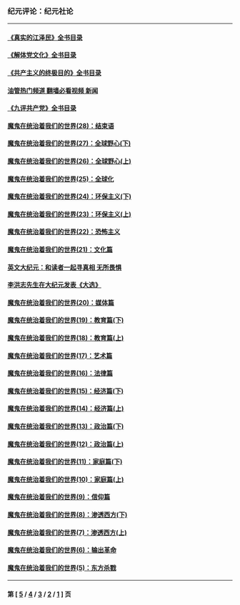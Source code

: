 ### 纪元评论：纪元社论
---
#### [《真实的江泽民》全书目录](../../pages/nsc422/n13721399.md?10280330) 
#### [《解体党文化》全书目录](../../pages/nsc422/n13721157.md?10280330) 
#### [《共产主义的终极目的》全书目录](../../pages/nsc422/n13721048.md?10280330) 
#### [油管热门频道 翻墙必看视频 新闻](ok?10280330)
#### [《九评共产党》全书目录](../../pages/nsc422/n13708085.md?10280330) 
#### [魔鬼在统治着我们的世界(28)：结束语](../../pages/nsc422/n10936246.md?10280330) 
#### [魔鬼在统治着我们的世界(27)：全球野心(下)](../../pages/nsc422/n10928319.md?10280330) 
#### [魔鬼在统治着我们的世界(26)：全球野心(上)](../../pages/nsc422/n10900318.md?10280330) 
#### [魔鬼在统治着我们的世界(25)：全球化](../../pages/nsc422/n10788205.md?10280330) 
#### [魔鬼在统治着我们的世界(24)：环保主义(下)](../../pages/nsc422/n10695307.md?10280330) 
#### [魔鬼在统治着我们的世界(23)：环保主义(上)](../../pages/nsc422/n10688613.md?10280330) 
#### [魔鬼在统治着我们的世界(22)：恐怖主义](../../pages/nsc422/n10614727.md?10280330) 
#### [魔鬼在统治着我们的世界(21)：文化篇](../../pages/nsc422/n10597706.md?10280330) 
#### [英文大纪元：和读者一起寻真相 无所畏惧](../../pages/nsc422/n12542027.md?10280330) 
#### [李洪志先生在大纪元发表《大选》](../../pages/nsc422/n12534746.md?10280330) 
#### [魔鬼在统治着我们的世界(20)：媒体篇](../../pages/nsc422/n10586579.md?10280330) 
#### [魔鬼在统治着我们的世界(19)：教育篇(下)](../../pages/nsc422/n10564808.md?10280330) 
#### [魔鬼在统治着我们的世界(18)：教育篇(上)](../../pages/nsc422/n10526970.md?10280330) 
#### [魔鬼在统治着我们的世界(17)：艺术篇](../../pages/nsc422/n10499093.md?10280330) 
#### [魔鬼在统治着我们的世界(16)：法律篇](../../pages/nsc422/n10485969.md?10280330) 
#### [魔鬼在统治着我们的世界(15)：经济篇(下)](../../pages/nsc422/n10469975.md?10280330) 
#### [魔鬼在统治着我们的世界(14)：经济篇(上)](../../pages/nsc422/n10457370.md?10280330) 
#### [魔鬼在统治着我们的世界(13)：政治篇(下)](../../pages/nsc422/n10448270.md?10280330) 
#### [魔鬼在统治着我们的世界(12)：政治篇(上)](../../pages/nsc422/n10444576.md?10280330) 
#### [魔鬼在统治着我们的世界(11)：家庭篇(下)](../../pages/nsc422/n10440961.md?10280330) 
#### [魔鬼在统治着我们的世界(10)：家庭篇(上)](../../pages/nsc422/n10435448.md?10280330) 
#### [魔鬼在统治着我们的世界(9)：信仰篇](../../pages/nsc422/n10432159.md?10280330) 
#### [魔鬼在统治着我们的世界(8)：渗透西方(下)](../../pages/nsc422/n10429603.md?10280330) 
#### [魔鬼在统治着我们的世界(7)：渗透西方(上)](../../pages/nsc422/n10426013.md?10280330) 
#### [魔鬼在统治着我们的世界(6)：输出革命](../../pages/nsc422/n10421536.md?10280330) 
#### [魔鬼在统治着我们的世界(5)：东方杀戮](../../pages/nsc422/n10417707.md?10280330) 

---
#### 第 [ [5](./5.md?10280330) / [4](./4.md?10280330) / [3](./3.md?10280330) / [2](./2.md?10280330) / [1](./1.md?10280330) ] 页
